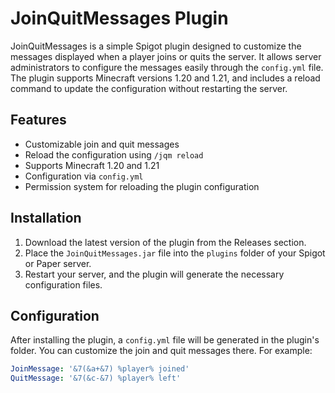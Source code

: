 # JoinQuitMessages Plugin

JoinQuitMessages is a simple Spigot plugin designed to customize the messages displayed when a player joins or quits the server.
It allows server administrators to configure the messages easily through the `config.yml` file.
The plugin supports Minecraft versions 1.20 and 1.21, and includes a reload command to update the configuration without restarting the server.

## Features

- Customizable join and quit messages
- Reload the configuration using `/jqm reload`
- Supports Minecraft 1.20 and 1.21
- Configuration via `config.yml`
- Permission system for reloading the plugin configuration

## Installation

1. Download the latest version of the plugin from the Releases section.
2. Place the `JoinQuitMessages.jar` file into the `plugins` folder of your Spigot or Paper server.
3. Restart your server, and the plugin will generate the necessary configuration files.

## Configuration

After installing the plugin, a `config.yml` file will be generated in the plugin's folder. You can customize the join and quit messages there. For example:

```yaml
JoinMessage: '&7(&a+&7) %player% joined'
QuitMessage: '&7(&c-&7) %player% left'
